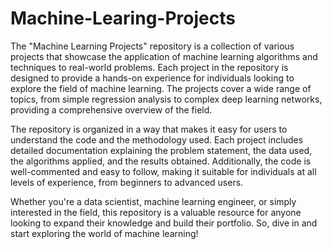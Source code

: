 # Machine-Learing-Projects

The "Machine Learning Projects" repository is a collection of various projects that showcase the application of machine learning algorithms and techniques to real-world problems. Each project in the repository is designed to provide a hands-on experience for individuals looking to explore the field of machine learning. The projects cover a wide range of topics, from simple regression analysis to complex deep learning networks, providing a comprehensive overview of the field.

The repository is organized in a way that makes it easy for users to understand the code and the methodology used. Each project includes detailed documentation explaining the problem statement, the data used, the algorithms applied, and the results obtained. Additionally, the code is well-commented and easy to follow, making it suitable for individuals at all levels of experience, from beginners to advanced users.

Whether you're a data scientist, machine learning engineer, or simply interested in the field, this repository is a valuable resource for anyone looking to expand their knowledge and build their portfolio. So, dive in and start exploring the world of machine learning!
